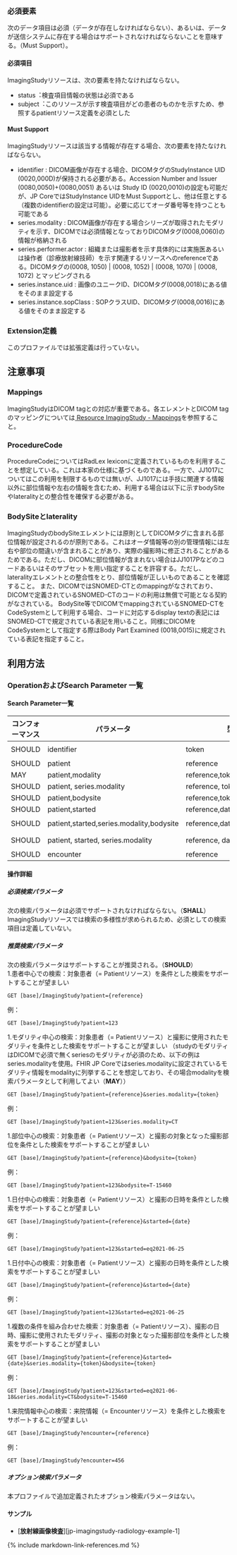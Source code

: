 
### 必須要素

次のデータ項目は必須（データが存在しなければならない）、あるいは、データが送信システムに存在する場合はサポートされなければならないことを意味する。（Must Support）。

#### 必須項目
ImagingStudyリソースは、次の要素を持たなければならない。

- status︓検査項目情報の状態は必須である
- subject︓このリソースが示す検査項目がどの患者のものかを示すため、参照するpatientリソース定義を必須とした

#### Must Support
ImagingStudyリソースは該当する情報が存在する場合、次の要素を持たなければならない。

- identifier : DICOM画像が存在する場合、DICOMタグのStudyInstance UID (0020,000D)が保持される必要がある。Accession Number and Issuer (0080,0050)+(0080,0051) あるいは Study ID (0020,0010)の設定も可能だが、JP CoreではStudyInstance UIDをMust Supportとし、他は任意とする（複数のidentifierの設定は可能）。必要に応じてオーダ番号等を持つことも可能である
- series.modality : DICOM画像が存在する場合シリーズが取得されたモダリティを示す、DICOMでは必須情報となっておりDICOMタグ(0008,0060)の情報が格納される
- series.performer.actor : 組織または撮影者を示す具体的には実施医あるいは操作者（診療放射線技師）を示す関連するリソースへのreferenceである。DICOMタグの(0008, 1050) \| (0008, 1052) \| (0008, 1070) \| (0008, 1072) とマッピングされる
- series.instance.uid : 画像のユニークID、DICOMタグ(0008,0018)にある値をそのまま設定する
- series.instance.sopClass : SOPクラスUID、DICOMタグ(0008,0016)にある値をそのまま設定する

### Extension定義

このプロファイルでは拡張定義は行っていない。

## 注意事項

### Mappings

ImagingStudyはDICOM tagとの対応が重要である。各エレメントとDICOM tagのマッピングについては[ Resource ImagingStudy - Mappings](https://hl7.org/fhir/R4/imagingstudy-mappings.html#dicom)を参照すること。

### ProcedureCode

ProcedureCodeについてはRadLex lexiconに定義されているものを利用することを想定している。これは本家の仕様に基づくものである。一方で、JJ1017についてはこの利用を制限するものでは無いが、JJ1017には手技に関連する情報以外に部位情報や左右の情報を含むため、利用する場合は以下に示すbodySiteやlateralityとの整合性を確保する必要がある。
### BodySiteとlaterality

ImagingStudyのbodySiteエレメントには原則としてDICOMタグに含まれる部位情報が設定されるのが原則である。これはオーダ情報等の別の管理情報には左右や部位の間違いが含まれることがあり、実際の撮影時に修正されることがあるためである。ただし、DICOMに部位情報が含まれない場合はJJ1017Pなどのコードあるいはそのサブセットを用い指定することを許容する。ただし、lateralityエレメントとの整合性をとり、部位情報が正しいものであることを確認すること。
また、DICOMではSNOMED-CTとのmappingがなされており、DICOMで定義されているSNOMED-CTのコードの利用は無償で可能となる契約がなされている。
BodySite等でDICOMでmappingされているSNOMED-CTをCodeSystemとして利用する場合、コードに対応するdisplay textの表記にはSNOMED-CTで規定されている表記を用いること。同様にDICOMをCodeSystemとして指定する際はBody Part Examined (0018,0015)に規定されている表記を指定すること。

## 利用方法

### OperationおよびSearch Parameter 一覧

#### Search Parameter一覧

| コンフォーマンス | パラメータ    | 型     | 例                                                           |
| ---------------- | ------------- | ------ | ------------------------------------------------------------ |
| SHOULD | identifier | token | `GET [base]/ImagingStudy?identifier=urn:oid:2.16.124.999999.9999.1154777499.30246.19789.3503430045` |
| SHOULD | patient | reference | `GET [base]/ImagingStudy?patient=123` |
| MAY | patient,modality | reference,token | `GET [base]/ImagingStudy?patient=123&modality=CT` |
| SHOULD | patient, series.modality | reference, token | `GET [base]/ImagingStudy?patient=123&series.modality=CT` |
| SHOULD | patient,bodysite | reference,token | `GET [base]/ImagingStudy?patient=123&bodysite=T-15460` |
| SHOULD | patient,started | reference,date | `GET [base]/ImagingStudy?patient=123&started=eq2021-06-25` |
| SHOULD | patient,started,series.modality,bodysite | reference,date,token,token  | `GET [base]/ImagingStudy?patient=123&started=eq2021-06-18&series.modality=CT&bodysite=T-15460` |
| SHOULD | patient, started, series.modality | reference, date, token | `GET [base]/ImagingStudy?patient=123&started=eq2021-06-18&series.modality=CT` |
| SHOULD | encounter | reference  | `GET [base]/ImagingStudy?encounter=Encounter/456` |

#### 操作詳細

##### 必須検索パラメータ

次の検索パラメータは必須でサポートされなければならない。（**SHALL**）
ImagingStudyリソースでは検索の多様性が求められるため、必須としての検索項目は定義していない。

##### 推奨検索パラメータ

次の検索パラメータはサポートすることが推奨される。（**SHOULD**）  
1.患者中心での検索：対象患者（= Patientリソース）を条件とした検索をサポートすることが望ましい  
```
GET [base]/ImagingStudy?patient={reference}
```
例：
```
GET [base]/ImagingStudy?patient=123
```
1.モダリティ中心の検索：対象患者（= Patientリソース）と撮影に使用されたモダリティを条件とした検索をサポートすることが望ましい （studyのモダリティはDICOMで必須で無くseriesのモダリティが必須のため、以下の例はseries.modalityを使用。FHIR JP Coreではseries.modalityに設定されているモダリティ情報をmodalityに列挙することを想定しており、その場合modalityを検索パラメータとして利用してよい（**MAY**））  
```
GET [base]/ImagingStudy?patient={reference}&series.modality={token}
```
例：
```
GET [base]/ImagingStudy?patient=123&series.modality=CT
```
1.部位中心の検索：対象患者（= Patientリソース）と撮影の対象となった撮影部位を条件とした検索をサポートすることが望ましい  
```
GET [base]/ImagingStudy?patient={reference}&bodysite={token}
```
例：
```
GET [base]/ImagingStudy?patient=123&bodysite=T-15460
```
1.日付中心の検索：対象患者（= Patientリソース）と撮影の日時を条件とした検索をサポートすることが望ましい  
```
GET [base]/ImagingStudy?patient={reference}&started={date}
```
例：
```
GET [base]/ImagingStudy?patient=123&started=eq2021-06-25
```
1.日付中心の検索：対象患者（= Patientリソース）と撮影の日時を条件とした検索をサポートすることが望ましい  
```
GET [base]/ImagingStudy?patient={reference}&started={date}
```
例：
```
GET [base]/ImagingStudy?patient=123&started=eq2021-06-25
```
1.複数の条件を組み合わせた検索：対象患者（= Patientリソース）、撮影の日時、撮影に使用されたモダリティ、撮影の対象となった撮影部位を条件とした検索をサポートすることが望ましい  
```
GET [base]/ImagingStudy?patient={reference}&started={date}&series.modality={token}&bodysite={token}
```
例：
```
GET [base]/ImagingStudy?patient=123&started=eq2021-06-18&series.modality=CT&bodysite=T-15460
```
1.来院情報中心の検索：来院情報（= Encounterリソース）を条件とした検索をサポートすることが望ましい  
```
GET [base]/ImagingStudy?encounter={reference}
```
例：
```
GET [base]/ImagingStudy?encounter=456
```

##### オプション検索パラメータ

 本プロファイルで追加定義されたオプション検索パラメータはない。

#### サンプル

* [**放射線画像検査**][jp-imagingstudy-radiology-example-1]

{% include markdown-link-references.md %}

